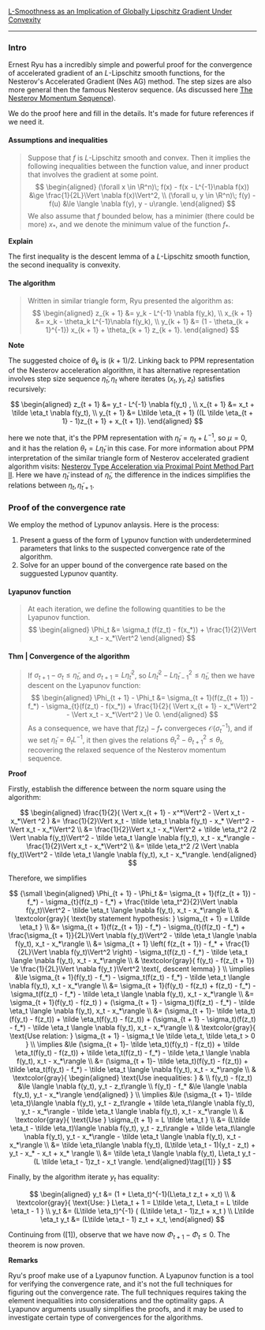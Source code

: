 [L-Smoothness as an Implication of Globally Lipschitz Gradient Under Convexity](../AMATH%20516%20Numerical%20Optimizations/Global%20Lipschitz%20Gradient,%20Strong%20Smoothness,%20Equivalence%20and%20Implications.md)


---
### **Intro**

Ernest Ryu has a incredibly simple and powerful proof for the convergence of accelerated gradient of an $L$-Lipschitz smooth functions, for the Nesterov's Accelerated Gradient (Nes AG) method. 
The step sizes are also more general then the famous Nesterov sequence. (As discussed here [The Nesterov Momentum Sequence](The%20Nesterov%20Momentum%20Sequence.md)). 

We do the proof here and fill in the details. 
It's made for future references if we need it. 


#### **Assumptions and inequalities**
> Suppose that $f$ is $L$-Lipschitz smooth and convex. 
> Then it implies the following inequalities between the function value, and inner product that involves the gradient at some point. 
> $$
> \begin{aligned}
>     (\forall x \in \R^n)\; f(x) - f(x - L^{-1}\nabla f(x)) 
>     &\ge \frac{1}{2L}\Vert \nabla f(x)\Vert^2, 
>     \\
>     (\forall u, y \in \R^n)\; 
>     f(y) - f(u) &\le \langle \nabla f(y), y - u\rangle. 
> \end{aligned}
> $$
> We also assume that $f$ bounded below, has a minimier (there could be more) $x_*$, and we denote the minimum value of the function $f_*$. 

**Explain**

The first inequality is the descent lemma of a $L$-Lipschitz smooth function, the second inequality is convexity. 

#### **The algorithm**
> Written in similar triangle form, Ryu presented the algorithm as: 
> $$
> \begin{aligned}
>     z_{k + 1} &= y_k - L^{-1} \nabla f(y_k), 
>     \\
>     x_{k + 1} &= x_k - \theta_k L^{-1}\nabla f(y_k), 
>     \\
>     y_{k + 1} &= (1 - \theta_{k + 1}^{-1}) x_{k + 1}
>      + 
>     \theta_{k + 1} z_{k + 1}. 
> \end{aligned}
> $$

**Note**

The suggested choice of $\theta_k$ is $(k + 1)/ 2$. 
Linking back to PPM representation of the Nesterov acceleration algorithm, it has alternative representation involves step size sequence $\tilde \eta_t, \eta_t$ where iterates $(x_t, y_t, z_t)$ satisfies recursively: 

$$
\begin{aligned}
    z_{t + 1} &= y_t - L^{-1} \nabla f(y_t) , 
    \\
    x_{t + 1} &= x_t + \tilde \eta_t \nabla f(y_t), 
    \\
    y_{t + 1} &= 
    L\tilde \eta_{t + 1} ((L \tilde \eta_{t + 1} - 1)z_{t + 1} + x_{t + 1}). 
\end{aligned}
$$

here we note that, it's the PPM representation with $\tilde \eta_t = \eta_t + L^{-1}$, so $\mu = 0$, and it has the relation $\theta_t = L \tilde \eta_t$ in this case. 
For more information about PPM interpretation of the similar triangle form of Nesterov accelerated gradient algorithm visits: [Nesterov Type Acceleration via Proximal Point Method Part II](Nesterov%20Type%20Acceleration%20via%20Proximal%20Point%20Method%20Part%20II.md). Here we have $\tilde \eta_{t}$ instead 
of $\tilde \eta_t$, the difference in the indices simplifies the relations between $\eta_t, \tilde \eta_{t + 1}$. 


### **Proof of the convergence rate**

We employ the method of Lypunov anlaysis. 
Here is the process: 
1. Present a guess of the form of Lypunov function with underdetermined parameters that links to the suspected convergence rate of the algorithm. 
2. Solve for an upper bound of the convergence rate based on the sugguested Lypunov quantity. 

#### **Lyapunov function**
> At each iteration, we define the following quantities to be the Lyapunov function. 
> $$
> \begin{aligned}
>     \Phi_t &= \sigma_t (f(z_t) - f(x_*)) + 
>     \frac{1}{2}\Vert x_t - x_*\Vert^2 
> \end{aligned}
> $$


#### **Thm | Convergence of the algorithm**
> If $\sigma_{t + 1} - \sigma_t \le \tilde \eta_t$, and $\sigma_{t + 1} = L \tilde \eta_t^2$, so $L\tilde \eta_t^2 - L \tilde \eta_{t -1}^2 \le \tilde \eta_t$, then we have descent on the Lyapunov function: 
> $$
> \begin{aligned}
>     \Phi_{t + 1} - \Phi_t &= \sigma_{t + 1}(f(z_{t + 1}) - f_*) 
>     - \sigma_{t}(f(z_t) - f(x_*)) + 
>     \frac{1}{2}(
>         \Vert x_{t + 1} - x_*\Vert^2 
>         - 
>         \Vert x_t - x_*\Vert^2
>     ) \le 0. 
> \end{aligned}
> $$
> As a consequence, we have that $f(z_t) - f_*$ convergeces $\mathcal O(\sigma_t^{-1})$, and if we set $\tilde \eta_t = \theta_t L^{-1}$, it then gives the relations $\theta_t^2 - \theta_{t + 1}^2 \le \theta_t$, recovering the relaxed sequence of the Nesterov momentum sequence. 

**Proof**

Firstly, establish the difference between the norm square using the algorithm: 

$$
\begin{aligned}
    \frac{1}{2}(
        \Vert x_{t + 1} - x^*\Vert^2 - 
        \Vert x_t - x_*\Vert    ^2
    )
    &= 
    \frac{1}{2}\Vert 
        x_t - \tilde \eta_t \nabla f(y_t) - x_*
    \Vert^2 - \Vert x_t - x_*\Vert^2
    \\
    &= 
    \frac{1}{2}\Vert x_t - x_*\Vert^2 
    + \tilde \eta_t^2 /2 \Vert \nabla f(y_t)\Vert^2 
    - \tilde \eta_t \langle \nabla f(y_t), x_t - x_*\rangle - 
    \frac{1}{2}\Vert x_t - x_*\Vert^2 
    \\
    &= 
    \tilde \eta_t^2 /2 \Vert \nabla f(y_t)\Vert^2 
    - \tilde \eta_t \langle \nabla f(y_t), x_t - x_*\rangle. 
\end{aligned}
$$

Therefore, we simplifies 

$$
{\small
\begin{aligned}
    \Phi_{t + 1} - \Phi_t &= 
    \sigma_{t + 1}(f(z_{t + 1}) - f_*) 
    - \sigma_{t}(f(z_t) - f_*) 
    + 
    \frac{\tilde \eta_t^2}{2}\Vert \nabla f(y_t)\Vert^2 - 
    \tilde \eta_t \langle \nabla f(y_t), x_t - x_*\rangle
    \\
    & \textcolor{gray}{
        \text{by statement hypothesis: } \sigma_{t + 1} = L\tilde \eta_t
    }
    \\
    &= 
    \sigma_{t + 1}(f(z_{t + 1}) - f_*) 
    - \sigma_{t}(f(z_t) - f_*) 
    + 
    \frac{\sigma_{t + 1}}{2L}\Vert \nabla f(y_t)\Vert^2 - 
    \tilde \eta_t \langle \nabla f(y_t), x_t - x_*\rangle
    \\
    &= \sigma_{t + 1} 
    \left(
        f(z_{t + 1}) - f_* + \frac{1}{2L}\Vert \nabla f(y_t)\Vert^2 
    \right)
    - \sigma_t(f(z_t) - f_*)
    - \tilde \eta_t \langle \nabla f(y_t), x_t - x_*\rangle
    \\
    & \textcolor{gray}{
        f(y_t) - f(z_{t + 1}) \le \frac{1}{2L}\Vert \nabla f(y_t )\Vert^2 
        \text{, descent lemma}
    }
    \\
    \implies 
    &\le 
    \sigma_{t + 1}(f(y_t) - f_*) - \sigma_t(f(z_t) - f_*)
     - \tilde \eta_t \langle \nabla f(y_t), x_t - x_*\rangle
    \\
    &= 
    \sigma_{t + 1}(f(y_t) - f(z_t) + f(z_t) - f_*) - \sigma_t(f(z_t) - f_*)
     - \tilde \eta_t \langle \nabla f(y_t), x_t - x_*\rangle
    \\
    &= \sigma_{t + 1}(f(y_t) - f(z_t) ) +
    (\sigma_{t + 1} - \sigma_t)(f(z_t) - f_*)
    - \tilde \eta_t \langle \nabla f(y_t), x_t - x_*\rangle
    \\
    &= (\sigma_{t + 1}- \tilde \eta_t)(f(y_t) - f(z_t)) +
    \tilde \eta_t(f(y_t) - f(z_t)) + 
    (\sigma_{t + 1} - \sigma_t)(f(z_t) - f_*)
    - \tilde \eta_t \langle \nabla f(y_t), x_t - x_*\rangle
    \\
    & \textcolor{gray}{
        \text{Use relation: }
        \sigma_{t + 1} - \sigma_t \le \tilde \eta_t, \tilde \eta_t > 0
    }
    \\
    \implies 
    &\le 
    (\sigma_{t + 1}- \tilde \eta_t)(f(y_t) - f(z_t)) +
    \tilde \eta_t(f(y_t) - f(z_t)) + 
    \tilde \eta_t(f(z_t) - f_*)
    - \tilde \eta_t \langle \nabla f(y_t), x_t - x_*\rangle
    \\
    &= 
    (\sigma_{t + 1}- \tilde \eta_t)(f(y_t) - f(z_t)) +
    \tilde \eta_t(f(y_t) - f_*)
    - \tilde \eta_t \langle \nabla f(y_t), x_t - x_*\rangle
    \\
    & \textcolor{gray}{
        \begin{aligned}
            \text{Use inequalities: } &
            \\
            f(y_t) - f(z_t) 
            &\le \langle \nabla f(y_t), y_t - z_t\rangle
            \\
            f(y_t) - f_* 
            &\le \langle \nabla f(y_t), y_t - x_*\rangle
        \end{aligned} 
    }
    \\
    \implies &\le 
    (\sigma_{t + 1}- \tilde \eta_t)\langle \nabla f(y_t), y_t - z_t\rangle +
    \tilde \eta_t\langle \nabla f(y_t), y_t - x_*\rangle
    - \tilde \eta_t \langle \nabla f(y_t), x_t - x_*\rangle
    \\
    & \textcolor{gray}{
        \text{Use } \sigma_{t + 1} = L \tilde \eta_t 
    }
    \\
    &= 
    (L\tilde \eta_t - \tilde \eta_t)\langle \nabla f(y_t), y_t - z_t\rangle +
    \tilde \eta_t\langle \nabla f(y_t), y_t - x_*\rangle
    - \tilde \eta_t \langle \nabla f(y_t), x_t - x_*\rangle
    \\
    &= 
    \tilde \eta_t\langle 
        \nabla f(y_t), 
        (L\tilde \eta_t - 1)(y_t - z_t) + y_t - x_* - x_t + x_*
    \rangle
    \\
    &= \tilde \eta_t
    \langle 
        \nabla f(y_t), 
        L\eta_t y_t - (L \tilde \eta_t - 1)z_t - x_t
    \rangle. 
\end{aligned}\tag{[1]}
}
$$

Finally, by the algorithm iterate $y_t$ has equality: 

$$
\begin{aligned}
    y_t &= (1 + L\eta_t)^{-1}(L\eta_t z_t + x_t)
    \\
    & \textcolor{gray}{
        \text{Use: } L\eta_t + 1 = L\tilde \eta_t, L\eta_t = L \tilde \eta_t - 1
    }
    \\
    y_t &= 
    (L\tilde \eta_t)^{-1}
    (
        (L\tilde \eta_t - 1)z_t + x_t
    )
    \\
    L\tilde \eta_t y_t &= 
    (L\tilde \eta_t - 1) z_t + x_t, 
\end{aligned}
$$

Continuing from (\[1\]), observe that we have now $\Phi_{t + 1} - \Phi_t \le 0$. 
The theorem is now proven. 

**Remarks**

Ryu's proof make use of a Lyapunov function. 
A Lyapunov function is a tool for verifying the convergence rate, and it's not the full techniques for figuring out the convergence rate. 
The full techniques requires taking the element inequalities into considerations and the optimality gaps. 
A Lyapunov arguments usually simplifies the proofs, and it may be used to investigate certain type of convergences for the algorithms. 
